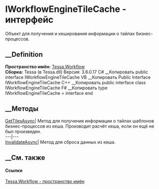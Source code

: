 # IWorkflowEngineTileCache - интерфейс
Объект для получения и кеширования информации о тайлах бизнес-процессов.
## __Definition
 **Пространство имён:** [Tessa.Workflow](N_Tessa_Workflow.htm)  
 **Сборка:** Tessa (в Tessa.dll) Версия: 3.6.0.17
C# __Копировать
     public interface IWorkflowEngineTileCache
VB __Копировать
     Public Interface IWorkflowEngineTileCache
C++ __Копировать
     public interface class IWorkflowEngineTileCache
F# __Копировать
     type IWorkflowEngineTileCache = interface end
##  __Методы
[GetTilesAsync](M_Tessa_Workflow_IWorkflowEngineTileCache_GetTilesAsync.htm)|
Метод для получения информации о тайлах шаблонов бизнес-процессов из кеша.
Производит расчёт кеша, если он ещё не был произведен.  
---|---  
[InvalidateAsync](M_Tessa_Workflow_IWorkflowEngineTileCache_InvalidateAsync.htm)|
Метод для сброса данных из кеша.  
## __См. также
#### Ссылки
[Tessa.Workflow - пространство имён](N_Tessa_Workflow.htm)
